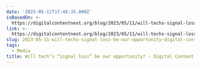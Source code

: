```yaml
---
date: '2023-05-11T17:48:35.000Z'
isBasedOn: >-
  https://digitalcontentnext.org/blog/2023/05/11/will-techs-signal-loss-be-our-opportunity/?utm_source=DCN+InContext+Newsletter&utm_campaign=f0e5f38278-incontext-23_05_11&utm_medium=email&utm_term=0_7a1e151592-f0e5f38278-399081817
link: >-
  https://digitalcontentnext.org/blog/2023/05/11/will-techs-signal-loss-be-our-opportunity/?utm_source=DCN+InContext+Newsletter&utm_campaign=f0e5f38278-incontext-23_05_11&utm_medium=email&utm_term=0_7a1e151592-f0e5f38278-399081817
slug: 2023-05-11-will-techs-signal-loss-be-our-opportunity-digital-content-next
tags:
  - Media
title: Will tech’s “signal loss” be our opportunity? - Digital Content Next
---
```


